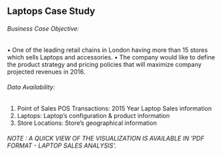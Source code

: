 ## Laptops Case Study

###### Business Case Objective:
•	One of the leading retail chains in London having more than 15 stores which sells Laptops and accessories.
•	The company would like to define the product strategy and pricing policies that will maximize company projected revenues in 2016.

###### Data Availability:
1.	Point of Sales POS Transactions: 2015 Year Laptop Sales information
2.	Laptops: Laptop’s configuration & product information
3.	Store Locations: Store’s geographical information

###### NOTE : A QUICK VIEW OF THE VISUALIZATION IS AVAILABLE IN 'PDF FORMAT - LAPTOP SALES ANALYSIS'. 
